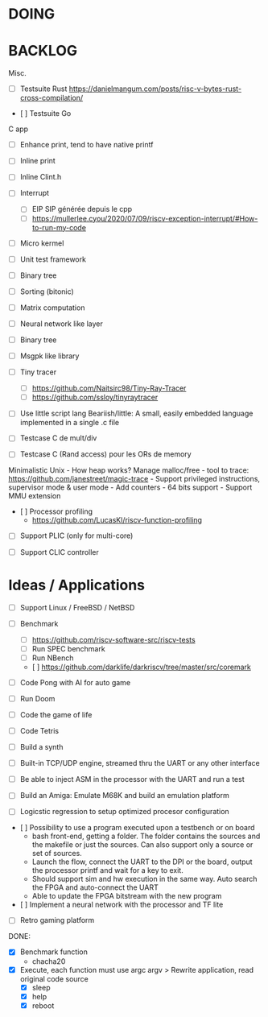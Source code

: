 # DOING

# BACKLOG

Misc.

- [ ] Testsuite Rust https://danielmangum.com/posts/risc-v-bytes-rust-cross-compilation/
- [ ] Testsuite Go

C app

- [ ] Enhance print, tend to have native printf
- [ ] Inline print
- [ ] Inline Clint.h
- [ ] Interrupt
    - [ ] EIP SIP générée depuis le cpp
    - [ ] https://mullerlee.cyou/2020/07/09/riscv-exception-interrupt/#How-to-run-my-code
- [ ] Micro kermel
- [ ] Unit test framework
- [ ] Binary tree
- [ ] Sorting (bitonic)
- [ ] Matrix computation
- [ ] Neural network like layer
- [ ] Binary tree
- [ ] Msgpk like library 
- [ ] Tiny tracer
    - [ ] https://github.com/Naitsirc98/Tiny-Ray-Tracer
    - [ ] https://github.com/ssloy/tinyraytracer
- [ ] Use little script lang Beariish/little: A small, easily embedded language implemented in a single .c file
- [ ] Testcase C de mult/div
- [ ] Testcase C (Rand access) pour les ORs de memory


Minimalistic Unix
    - How heap works? Manage malloc/free
    - tool to trace: https://github.com/janestreet/magic-trace
    - Support privileged instructions, supervisor mode & user mode
    - Add counters
    - 64 bits support
    - Support MMU extension

- [ ] Processor profiling
    - https://github.com/LucasKl/riscv-function-profiling

- [ ] Support PLIC (only for multi-core)
- [ ] Support CLIC controller


# Ideas / Applications

- [ ] Support Linux / FreeBSD / NetBSD
- [ ] Benchmark
    - [ ] https://github.com/riscv-software-src/riscv-tests
    - [ ] Run SPEC benchmark
    - [ ] Run NBench
    - [ ] https://github.com/darklife/darkriscv/tree/master/src/coremark 
- [ ] Code Pong with AI for auto game
- [ ] Run Doom
- [ ] Code the game of life
- [ ] Code Tetris
- [ ] Build a synth
- [ ] Built-in TCP/UDP engine, streamed thru the UART or any other interface
- [ ] Be able to inject ASM in the processor with the UART and run a test

- [ ] Build an Amiga: Emulate M68K and build an emulation platform
- [ ] Logicstic regression to setup optimized procesor configuration
- [ ] Possibility to use a program executed upon a testbench or on board
    - bash front-end, getting a folder. The folder contains the sources and
      the makefile or just the sources. Can also support only a source or set
      of sources.
    - Launch the flow, connect the UART to the DPI or the board, output the
      processor printf and wait for a key to exit.
    - Should support sim and hw execution in the same way. Auto search the FPGA
      and auto-connect the UART
    - Able to update the FPGA bitstream with the new program
- [ ] Implement a neural network with the processor and TF lite
- [ ] Retro gaming platform

DONE:
- [X] Benchmark function
    - chacha20
- [X] Execute, each function must use argc argv > Rewrite application, read original code source
    - [X] sleep
    - [X] help
    - [X] reboot
